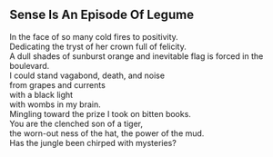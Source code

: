 Sense Is An Episode Of Legume
-----------------------------
In the face of so many cold fires to positivity.  
Dedicating the tryst of her crown full of felicity.  
A dull shades of sunburst orange and inevitable flag is forced in the boulevard.  
I could stand vagabond, death, and noise  
from grapes and currents  
with a black light  
with wombs in my brain.  
Mingling toward the prize I took on bitten books.  
You are the clenched son of a tiger,  
the worn-out ness of the hat, the power of the mud.  
Has the jungle been chirped with mysteries?  
